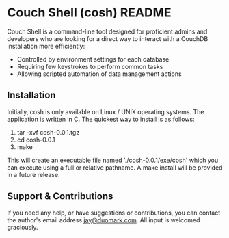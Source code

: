 Couch Shell (cosh) README
=========================

Couch Shell is a command-line tool designed for proficient admins and
developers who are looking for a direct way to interact with a CouchDB
installation more efficiently:

  * Controlled by environment settings for each database
  * Requiring few keystrokes to perform common tasks
  * Allowing scripted automation of data management actions

Installation
------------

Initially, cosh is only available on Linux / UNIX operating systems.
The application is written in C.  The quickest way to install is as
follows:

  1) tar -xvf cosh-0.0.1.tgz
  2) cd cosh-0.0.1
  3) make

This will create an executable file named './cosh-0.0.1/exe/cosh'
which you can execute using a full or relative pathname.  A make
install will be provided in a future release.

Support & Contributions
-----------------------

If you need any help, or have suggestions or contributions, you can
contact the author's email address jay@duomark.com.  All input is
welcomed graciously.

